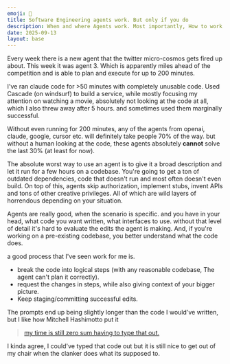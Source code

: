 ```yaml
---
emoji: 🤖
title: Software Engineering agents work. But only if you do
description: When and where Agents work. Most importantly, How to work with them
date: 2025-09-13
layout: base
---
```


Every week there is a new agent that the twitter micro-cosmos gets fired up about. This week it was agent 3.
Which is apparently miles ahead of the competition and is able to plan and execute for up to 200 minutes.

I've ran claude code for >50 minutes with completely unusable code. Used Cascade (on windsurf) to build a service, while mostly focusing my attention on watching a movie, absolutely not looking at the code at all, which I also threw away after 5 hours. and sometimes used them marginally successful.

Without even running for 200 minutes, any of the agents from openai, claude, google, cursor etc. will definitely take people 70% of the way. but without a human looking at the code, these agents absolutely **cannot** solve the last 30% (at least for now).


The absolute worst way to use an agent is to give it a broad description and let it run for a few hours on a codebase. You're going to get a ton of outdated dependencies, code that doesn't run and most often doesn't even build. On top of this, agents skip authorization, implement stubs, invent APIs and tons of other creative privileges. All of which are wild layers of horrendous depending on your situation.

Agents are really good, when the scenario is specific. and you have in your head, what code you want written, what interfaces to use.
without that level of detail it's hard to evaluate the edits the agent is making. And, if you're working on a pre-existing codebase, you better understand what the code does.

a good process that I've seen work for me is.

- break the code into logical steps (with any reasonable codebase, The agent can't plan it correctly).  
- request the changes in steps, while also giving context of your bigger picture.
- Keep staging/committing successful edits.


The prompts end up being slightly longer than the code I would've written, but I like how Mitchell Hashimotto put it

> [my time is still zero sum having to type that out.](https://x.com/mitchellh/status/1963280782115615167)

I kinda agree, I could've typed that code out but it is still nice to get out of my chair when the clanker does what its supposed to.
